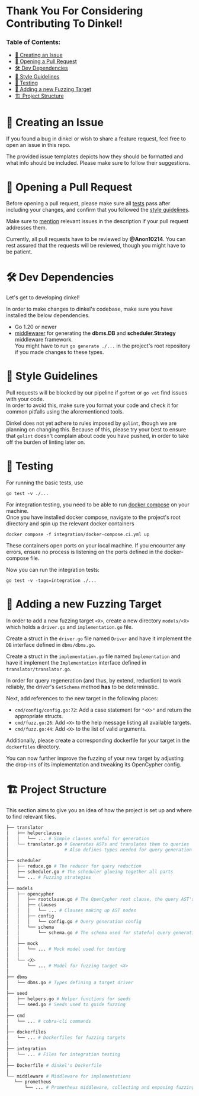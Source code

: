 # Thank You For Considering Contributing To Dinkel!


### Table of Contents:

- [📣 Creating an Issue](#-creating-an-issue)
- [🚀 Opening a Pull Request](#-opening-a-pull-request)
- [🛠 Dev Dependencies](#-dev-dependencies)
- [🎨 Style Guidelines](#-style-guidelines)
- [🧪 Testing](#-testing)
- [🎯 Adding a new Fuzzing Target](#-adding-a-new-fuzzing-target)
- [🏗 Project Structure](#-project-structure)

# 📣 Creating an Issue

If you found a bug in dinkel or wish to share a feature request, feel free to open an issue in this repo.

The provided issue templates depicts how they should be formatted and what info should be included.
Please make sure to follow their suggestions.

# 🚀 Opening a Pull Request

Before opening a pull request, please make sure all [tests](#-testing) pass after including your changes, and confirm that you followed the [style guidelines](#-style-guidelines).

Make sure to [mention](https://docs.github.com/en/issues/tracking-your-work-with-issues/linking-a-pull-request-to-an-issue) relevant issues in the description if your pull request addresses them.

Currently, all pull requests have to be reviewed by **@Anon10214**.
You can rest assured that the requests will be reviewed, though you might have to be patient.

# 🛠 Dev Dependencies

Let's get to developing dinkel!

In order to make changes to dinkel's codebase, make sure you have installed the below dependencies.

- Go 1.20 or newer
- [middlewarer](https://github.com/Anon10214/middlewarer) for generating the **dbms.DB** and **scheduler.Strategy** middleware framework.\
  You might have to run `go generate ./...` in the project's root repository if you made changes to these types.

# 🎨 Style Guidelines

Pull requests will be blocked by our pipeline if `goftmt` or `go vet` find issues with your code.\
In order to avoid this, make sure you format your code and check it for common pitfalls using the aforementioned tools.

Dinkel does not yet adhere to rules imposed by `golint`, though we are planning on changing this.
Because of this, please try your best to ensure that `golint` doesn't complain about code you have pushed, in order to take off the burden of linting later on.

# 🧪 Testing

For running the basic tests, use

```
go test -v ./...
```

For integration testing, you need to be able to run [docker compose](https://docs.docker.com/compose/install) on your machine.\
Once you have installed docker compose, navigate to the project's root directory and spin up the relevant docker containers

```
docker compose -f integration/docker-compose.ci.yml up
```

These containers open ports on your local machine. If you encounter any errors, ensure no process is listening on the ports defined in the docker-compose file.

Now you can run the integration tests:

```
go test -v -tags=integration ./...
```

# 🎯 Adding a new Fuzzing Target

In order to add a new fuzzing target `<X>`, create a new directory `models/<X>` which holds a `driver.go` and `implementation.go` file.

Create a struct in the `driver.go` file named `Driver` and have it implement the `DB` interface defined in `dbms/dbms.go`.

Create a struct in the `implementation.go` file named `Implementation` and have it implement the `Implementation` interface defined in `translator/translator.go`.

In order for query regeneration (and thus, by extend, reduction) to work reliably, the driver's `GetSchema` method **has** to be deterministic.

Next, add references to the new target in the following places:

- `cmd/config/config.go:72`: Add a case statement for `"<X>"` and return the appropriate structs.
- `cmd/fuzz.go:26`: Add `<X>` to the help message listing all available targets.
- `cmd/fuzz.go:44`: Add `<X>` to the list of valid arguments.

Additionally, please create a corresponding dockerfile for your target in the `dockerfiles` directory.

You can now further improve the fuzzing of your new target by adjusting the drop-ins of its implementation and tweaking its OpenCypher config.

# 🏗 Project Structure

This section aims to give you an idea of how the project is set up and where to find relevant files.

```bash
├── translator
│   ├── helperclauses
│   │   └── ... # Simple clauses useful for generation
│   └── translator.go # Generates ASTs and translates them to queries
│                     # Also defines types needed for query generation
│
├── scheduler
│   ├── reduce.go # The reducer for query reduction
│   ├── scheduler.go # The scheduler glueing together all parts
│   └── ... # Fuzzing strategies
│
├── models
│   ├── opencypher
│   │   ├── rootclause.go # The OpenCypher root clause, the query AST's root
│   │   ├── clauses
│   │   │   └── ... # Clauses making up AST nodes
│   │   ├── config
│   │   │   └── config.go # Query generation config
│   │   └── schema
│   │       └── schema.go # The schema used for stateful query generation
│   │
│   ├── mock
│   │   └── ... # Mock model used for testing
│   │
│   └── <X>
│       └── ... # Model for fuzzing target <X>
│
├── dbms
│   └── dbms.go # Types defining a target driver
│
├── seed
│   ├── helpers.go # Helper functions for seeds
│   └── seed.go # Seeds used to guide fuzzing
│
├── cmd
│   └── ... # cobra-cli commands
│
├── dockerfiles
│   └── ... # Dockerfiles for fuzzing targets
│
├── integration
│   └── ... # Files for integration testing
│
├── Dockerfile # dinkel's Dockerfile
│
└── middleware # Middleware for implementations
   └── prometheus
       └── ... # Prometheus middleware, collecting and exposing fuzzing metrics
```